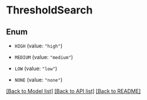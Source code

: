 # ThresholdSearch

## Enum


* `HIGH` (value: `"high"`)

* `MEDIUM` (value: `"medium"`)

* `LOW` (value: `"low"`)

* `NONE` (value: `"none"`)


[[Back to Model list]](../README.md#documentation-for-models) [[Back to API list]](../README.md#documentation-for-api-endpoints) [[Back to README]](../README.md)


